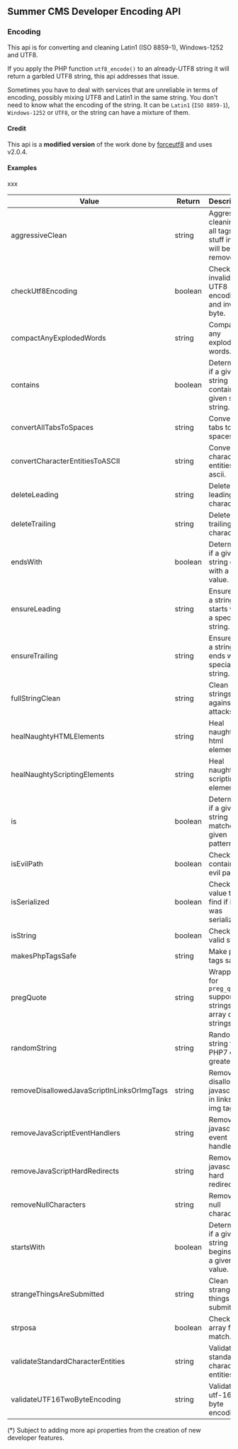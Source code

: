 ## Summer CMS Developer Encoding API

### Encoding

This api is for converting and cleaning Latin1 (ISO 8859-1), Windows-1252 and UTF8.

If you apply the PHP function `utf8_encode()` to an already-UTF8 string it will return a garbled UTF8 string, this api addresses that issue.

Sometimes you have to deal with services that are unreliable in terms of encoding, possibly mixing UTF8 and Latin1 in the same string. You don't need to know what the encoding of the string. It can be `Latin1` (`ISO 8859-1`), `Windows-1252` or `UTF8`, or the string can have a mixture of them. 

#### Credit

This api is a **modified version** of the work done by [forceutf8](https://github.com/neitanod/forceutf8) and uses v2.0.4.

#### Examples

xxx

Value | Return | Description
---|---|---
aggressiveClean | string | Aggressive cleaning - all tags and stuff inside will be removed.
checkUtf8Encoding | boolean | Check for invalid UTF8 encoding and invalid byte.
compactAnyExplodedWords | string | Compact any exploded words.
contains | boolean | Determine if a given string contains a given sub-string.
convertAllTabsToSpaces | string | Convert all tabs to spaces.
convertCharacterEntitiesToASCII | string | Convert character entities to ascii.
deleteLeading | string | Delete leading characters.
deleteTrailing | string | Delete trailing characters.
endsWith | boolean | Determine if a given string ends with a given value.
ensureLeading | string | Ensure that a string is starts with a special string.
ensureTrailing | string | Ensure that a string is ends with a special string.
fullStringClean | string | Clean strings against XSS attacks.
healNaughtyHTMLElements | string | Heal naughty html elements.
healNaughtyScriptingElements | string | Heal naughty scripting elements.
is | boolean | Determine if a given string matches a given pattern.
isEvilPath | boolean | Check if contains evil path.
isSerialized | boolean | Check value to find if it was serialized.
isString | boolean | Check for a valid string.
makesPhpTagsSafe | string | Make php tags safe.
pregQuote | string | Wrapper for `preg_quote` supporting strings and array of strings.
randomString | string | Random string for PHP7 or greater.
removeDisallowedJavaScriptInLinksOrImgTags | string | Remove disallowed javascript in links or img tags.
removeJavaScriptEventHandlers | string | Remove javascript event handlers.
removeJavaScriptHardRedirects | string | Remove javascript hard redirects.
removeNullCharacters | string | Remove null characters.
startsWith | boolean | Determine if a given string begins with a given value.
strangeThingsAreSubmitted | string | Clean strange things that submitted.
strposa | boolean | Checks an array for a match.
validateStandardCharacterEntities | string | Validate standard character entities.
validateUTF16TwoByteEncoding | string | Validate utf-16 two byte encoding.

(*) Subject to adding more api properties from the creation of new developer features.
